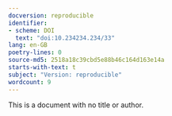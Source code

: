 ```yaml
---
docversion: reproducible
identifier:
- scheme: DOI
  text: "doi:10.234234.234/33"
lang: en-GB
poetry-lines: 0
source-md5: 2518a18c39cbd5e88b46c164d163e14a
starts-with-text: t
subject: "Version: reproducible"
wordcount: 9
---
```


This is a document with no title or author.
